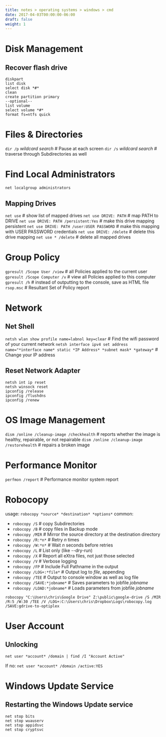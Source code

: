 ```yaml
---
title: notes > operating systems > windows > cmd
date: 2017-04-03T00:00:00-06:00
draft: false
weight: 1
---
```


# Disk Management
## Recover flash drive
```batchfile
diskpart
list disk
select disk *#*
clean
create partition primary
--optional--
list volume
select volume *#*
format fs=ntfs quick
```

# Files & Directories
`dir /p` *wildcard search* # Pause at each screen
`dir /s` *wildcard search* # traverse through Subdirectories as well

# Find Local Administrators
`net localgroup administrators`

## Mapping Drives
`net use` # show list of mapped drives
`net use DRIVE: PATH` # map PATH to DRIVE
`net use DRIVE: PATH /persistent:Yes` # make this drive mapping persistent
`net use DRIVE: PATH /user:USER PASSWORD` # make this mapping with USER PASSWORD credentials
`net use DRIVE: /delete` # delete this drive mapping
`net use * /delete` # delete all mapped drives

# Group Policy
`gpresult /Scope User /view` # all Policies applied to the current user  
`gpresult /Scope Computer /v` # view all Policies applied to this computer  
`gpresult /h` # instead of outputting to the console, save as HTML file  
`rsop.msc` # Resultant Set of Policy report

# Network
## Net Shell
`netsh wlan show profile name=labnol key=clear`	# Find the wifi password of your current network
`netsh interface ipv4 set address name="*interface name* static *IP Address* *subnet mask* *gateway*` # Change your IP address

## Reset Network Adapter
`netsh int ip reset`  
`netsh winsock reset`  
`ipconfig /release`  
`ipconfig /flushdns`  
`ipconfig /renew`  

# OS Image Management
`dism /online /cleanup-image /checkhealth` # reports whether the image is healthy, repairable, or not repairable
`dism /online /cleanup-image /restorehealth` # repairs a broken image

# Performance Monitor
`perfmon /report` # Performance monitor system report

# Robocopy
usage: `robocopy *source* *destination* *options*`
common: 
- `robocopy /S` # copy Subdirectories  
- `robocopy /B` # copy files in Backup mode  
- `robocopy /MIR` # Mirror the source directory at the destination directory  
- `robocopy /R:*n*` # Retry *n* times  
- `robocopy /W:*n*` # Wait *n* seconds before retries  
- `robocopy /L` # List only (like --dry-run)  
- `robocopy /X` # Report all eXtra files, not just those selected  
- `robocopy /V` # Verbose logging  
- `robocopy /FP` # Include Full Pathname in the output
- `robocopy /LOG+:*file*` # Output log to *file*, appending
- `robocopy /TEE` # Output to console window as well as log file
- `robocopy /SAVE:*jobname*` # Saves parameters to jobfile *jobname*
- `robocopy /LOAD:*jobname*` # Loads parameters from jobfile *jobname*

`robocopy "C:\Users\chris\Google Drive" Z:\public\google-drive /S /MIR /R:5 /W:30 /TEE /V /LOG+:C:\Users\chris\Dropbox\Logs\robocopy.log /SAVE:gdrive-to-optiplex`

# User Account
## Unlocking
`net user *account* /domain | find /I "Account Active"`

If no:
`net user *account* /domain /active:YES`

# Windows Update Service
## Restarting the Windows Update service
```batchfile
net stop bits
net stop wuauserv
net stop appidsvc
net stop cryptsvc
```
